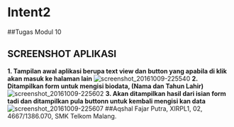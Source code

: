 # Intent2

##Tugas Modul 10
## SCREENSHOT APLIKASI
__1. Tampilan awal aplikasi berupa text view dan button yang apabila di klik akan masuk ke halaman lain__
![screenshot_20161009-225540](https://cloud.githubusercontent.com/assets/22128258/19221880/44b1c6b0-8e76-11e6-8962-8ba773664547.png)
__2. Ditampilkan form untuk mengisi biodata, (Nama dan Tahun Lahir)__
![screenshot_20161009-225602](https://cloud.githubusercontent.com/assets/22128258/19221881/44b6d984-8e76-11e6-86cd-8ab971488f1f.png)
__3. Akan ditampilkan hasil dari isian form tadi dan ditampilkan pula buttonn untuk kembali mengisi kan data__
![screenshot_20161009-225607](https://cloud.githubusercontent.com/assets/22128258/19221882/44bc1c64-8e76-11e6-88e2-92bf6ece0c95.png)
##Aqshal Fajar Putra, XIRPL1, 02, 4667/1386.070, SMK Telkom Malang.

